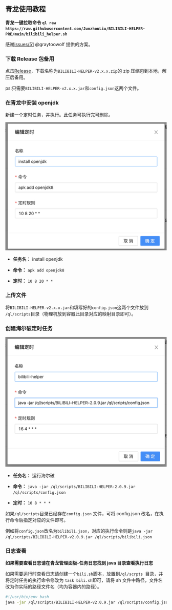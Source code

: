 ## 青龙使用教程

**青龙一键拉取命令 `ql raw https://raw.githubusercontent.com/JunzhouLiu/BILIBILI-HELPER-PRE/main/bilibili_helper.sh`**

感谢[issues/51](https://github.com/JunzhouLiu/BILIBILI-HELPER-PRE/issues/51) @graytoowolf 提供的方案。

### 下载 Release 包备用

点击[Release](https://github.com/JunzhouLiu/BILIBILI-HELPER-PRE/releases/)，下载名称为`BILIBILI-HELPER-v2.x.x.zip`的 zip
压缩包到本地，解压后备用。

ps:只需要`BILIBILI-HELPER-v2.x.x.jar`和`config.json`这两个文件。

### 在青龙中安装 openjdk

新建一个定时任务，并执行。此任务可执行完可删除。

![](images/qinglong/1.png)

- **任务名：** install openjdk

- **命令：** `apk add openjdk8`

- **定时：** `10 8 20 * *`

### 上传文件

将`BILIBILI-HELPER-v2.x.x.jar`和填写好的`config.json`这两个文件放到 `/ql/scripts`目录（物理机放到容器此目录对应的映射目录即可）。

### 创建海尔破定时任务

![](images/qinglong/2.png)

- **任务名：** 运行海尔破

- **命令：** `java -jar /ql/scripts/BILIBILI-HELPER-2.0.9.jar /ql/scripts/config.json`

- **定时：** `10 8 * * *`

如果`/ql/scripts`目录已经存在`config.json` 文件，可将 config.json 改名，在执行命令后指定对应的文件即可。

例如将`config.json`改名为`bilibili.json`，对应的执行命令则是`java -jar /ql/scripts/BILIBILI-HELPER-v2.0.9.jar /ql/scripts/bilibili.json`

### 日志查看

**如果需要查看日志请在青龙管理面板-任务日志找到 java 目录查看执行日志**

如果需要运行时查看日志请创建一个`bili.sh`脚本，放置到`/ql/scrpts `目录，并将定时任务的执行命令修改为 `task bili.sh`即可，请将 sh 文件中路径，文件名改为你实际的路径文件名（均为容器内的路径）。

```sh
#!/usr/bin/env bash
java -jar /ql/scripts/BILIBILI-HELPER-v2.0.9.jar /ql/scripts/config.json
```
